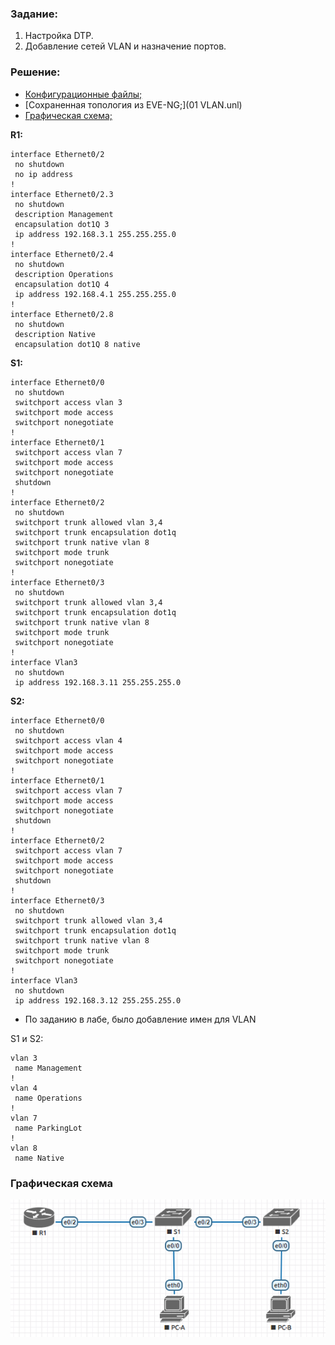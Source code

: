 ### Задание:

1. Настройка DTP.
2. Добавление сетей VLAN и назначение портов.

###  Решение:
- [Конфигурационные файлы;](configs/)
- [Сохраненная топология из EVE-NG;](01 VLAN.unl)
- [Графическая схема;](README.md#графическая-схема)

**R1:**
```
interface Ethernet0/2
 no shutdown
 no ip address
!
interface Ethernet0/2.3
 no shutdown
 description Management
 encapsulation dot1Q 3
 ip address 192.168.3.1 255.255.255.0
!
interface Ethernet0/2.4
 no shutdown
 description Operations
 encapsulation dot1Q 4
 ip address 192.168.4.1 255.255.255.0
!
interface Ethernet0/2.8
 no shutdown
 description Native
 encapsulation dot1Q 8 native
```

**S1:**
```
interface Ethernet0/0
 no shutdown
 switchport access vlan 3
 switchport mode access
 switchport nonegotiate
!
interface Ethernet0/1
 switchport access vlan 7
 switchport mode access
 switchport nonegotiate
 shutdown
!
interface Ethernet0/2
 no shutdown
 switchport trunk allowed vlan 3,4
 switchport trunk encapsulation dot1q
 switchport trunk native vlan 8
 switchport mode trunk
 switchport nonegotiate
!
interface Ethernet0/3
 no shutdown
 switchport trunk allowed vlan 3,4
 switchport trunk encapsulation dot1q
 switchport trunk native vlan 8
 switchport mode trunk
 switchport nonegotiate
!
interface Vlan3
 no shutdown
 ip address 192.168.3.11 255.255.255.0
```

**S2:**
```
interface Ethernet0/0
 no shutdown
 switchport access vlan 4
 switchport mode access
 switchport nonegotiate
!
interface Ethernet0/1
 switchport access vlan 7
 switchport mode access
 switchport nonegotiate
 shutdown
!
interface Ethernet0/2
 switchport access vlan 7
 switchport mode access
 switchport nonegotiate
 shutdown
!
interface Ethernet0/3
 no shutdown
 switchport trunk allowed vlan 3,4
 switchport trunk encapsulation dot1q
 switchport trunk native vlan 8
 switchport mode trunk
 switchport nonegotiate
!
interface Vlan3
 no shutdown
 ip address 192.168.3.12 255.255.255.0
```

+ По заданию в лабе, было добавление имен для VLAN

S1 и S2:
```
vlan 3
 name Management
!
vlan 4
 name Operations
!
vlan 7
 name ParkingLot
!
vlan 8
 name Native
```

### Графическая схема

![](Topology.PNG)